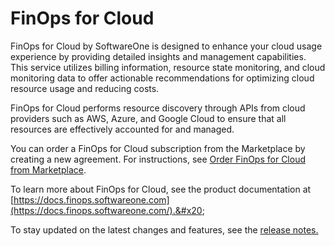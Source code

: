 # FinOps for Cloud

FinOps for Cloud by SoftwareOne is designed to enhance your cloud usage experience by providing detailed insights and management capabilities. This service utilizes billing information, resource state monitoring, and cloud monitoring data to offer actionable recommendations for optimizing cloud resource usage and reducing costs.

FinOps for Cloud performs resource discovery through APIs from cloud providers such as AWS, Azure, and Google Cloud to ensure that all resources are effectively accounted for and managed.

You can order a FinOps for Cloud subscription from the Marketplace by creating a new agreement. For instructions, see [Order FinOps for Cloud from Marketplace](order-finops-for-cloud-from-marketplace.md).&#x20;

To learn more about FinOps for Cloud, see the product documentation at [https://docs.finops.softwareone.com](https://docs.finops.softwareone.com/).&#x20;

To stay updated on the latest changes and features, see the [release notes.](https://docs.finops.softwareone.com/help-and-support/release-notes)&#x20;
